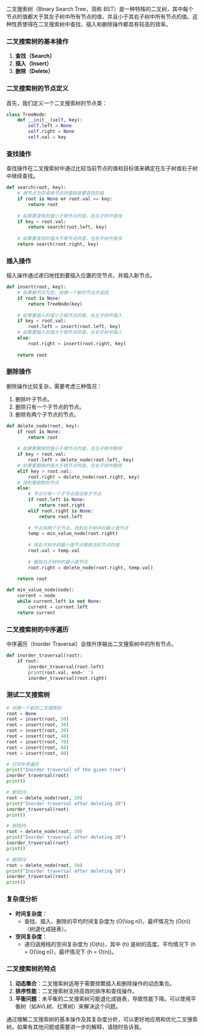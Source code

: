 二叉搜索树（Binary Search Tree，简称 BST）是一种特殊的二叉树，其中每个节点的值都大于其左子树中所有节点的值，并且小于其右子树中所有节点的值。这种性质使得在二叉搜索树中查找、插入和删除操作都具有较高的效率。

### 二叉搜索树的基本操作

1. **查找（Search）**
2. **插入（Insert）**
3. **删除（Delete）**

### 二叉搜索树的节点定义

首先，我们定义一个二叉搜索树的节点类：

```python
class TreeNode:
    def __init__(self, key):
        self.left = None
        self.right = None
        self.val = key
```

### 查找操作

查找操作在二叉搜索树中通过比较当前节点的值和目标值来确定在左子树或右子树中继续查找。

```python
def search(root, key):
    # 根节点为空或根节点的值就是要查找的值
    if root is None or root.val == key:
        return root
    
    # 如果要查找的值小于根节点的值，在左子树中查找
    if key < root.val:
        return search(root.left, key)
    
    # 如果要查找的值大于根节点的值，在右子树中查找
    return search(root.right, key)
```

### 插入操作

插入操作通过递归地找到要插入位置的空节点，并插入新节点。

```python
def insert(root, key):
    # 如果根节点为空，创建一个新的节点并返回
    if root is None:
        return TreeNode(key)
    
    # 如果要插入的值小于根节点的值，在左子树中插入
    if key < root.val:
        root.left = insert(root.left, key)
    # 如果要插入的值大于根节点的值，在右子树中插入
    else:
        root.right = insert(root.right, key)
    
    return root
```

### 删除操作

删除操作比较复杂，需要考虑三种情况：
1. 删除叶子节点。
2. 删除只有一个子节点的节点。
3. 删除有两个子节点的节点。

```python
def delete_node(root, key):
    if root is None:
        return root
    
    # 如果要删除的值小于根节点的值，在左子树中删除
    if key < root.val:
        root.left = delete_node(root.left, key)
    # 如果要删除的值大于根节点的值，在右子树中删除
    elif key > root.val:
        root.right = delete_node(root.right, key)
    # 找到要删除的节点
    else:
        # 节点只有一个子节点或没有子节点
        if root.left is None:
            return root.right
        elif root.right is None:
            return root.left
        
        # 节点有两个子节点，找到右子树中的最小值节点
        temp = min_value_node(root.right)
        
        # 用右子树中的最小值节点替换当前节点的值
        root.val = temp.val
        
        # 删除右子树中的最小值节点
        root.right = delete_node(root.right, temp.val)
    
    return root

def min_value_node(node):
    current = node
    while current.left is not None:
        current = current.left
    return current
```

### 二叉搜索树的中序遍历

中序遍历（Inorder Traversal）会按升序输出二叉搜索树中的所有节点。

```python
def inorder_traversal(root):
    if root:
        inorder_traversal(root.left)
        print(root.val, end=' ')
        inorder_traversal(root.right)
```

### 测试二叉搜索树

```python
# 创建一个新的二叉搜索树
root = None
root = insert(root, 50)
root = insert(root, 30)
root = insert(root, 20)
root = insert(root, 40)
root = insert(root, 70)
root = insert(root, 60)
root = insert(root, 80)

# 打印中序遍历
print("Inorder traversal of the given tree")
inorder_traversal(root)
print()

# 删除20
root = delete_node(root, 20)
print("Inorder traversal after deleting 20")
inorder_traversal(root)
print()

# 删除30
root = delete_node(root, 30)
print("Inorder traversal after deleting 30")
inorder_traversal(root)
print()

# 删除50
root = delete_node(root, 50)
print("Inorder traversal after deleting 50")
inorder_traversal(root)
print()
```

### 复杂度分析

- **时间复杂度**：
  - 查找、插入、删除的平均时间复杂度为 \(O(\log n)\)，最坏情况为 \(O(n)\)（树退化成链表）。
- **空间复杂度**：
  - 递归调用栈的空间复杂度为 \(O(h)\)，其中 \(h\) 是树的高度。平均情况下 \(h = O(\log n)\)，最坏情况下 \(h = O(n)\)。

### 二叉搜索树的特点

1. **动态集合**：二叉搜索树适用于需要频繁插入和删除操作的动态集合。
2. **排序性能**：二叉搜索树支持高效的排序和查找操作。
3. **平衡问题**：未平衡的二叉搜索树可能退化成链表，导致性能下降。可以使用平衡树（如AVL树、红黑树）来解决这个问题。

通过理解二叉搜索树的基本操作及其复杂度分析，可以更好地应用和优化二叉搜索树。如果有其他问题或需要进一步的解释，请随时告诉我。
